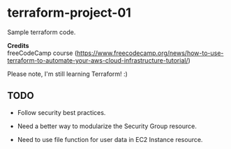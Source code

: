 # terraform-project-01
Sample terraform code.

**Credits**   
freeCodeCamp course (https://www.freecodecamp.org/news/how-to-use-terraform-to-automate-your-aws-cloud-infrastructure-tutorial/)

Please note, I'm still learning Terraform! :)

## TODO
* Follow security best practices.
 
* Need a better way to modularize the Security Group resource.
 
* Need to use file function for user data in EC2 Instance resource.
